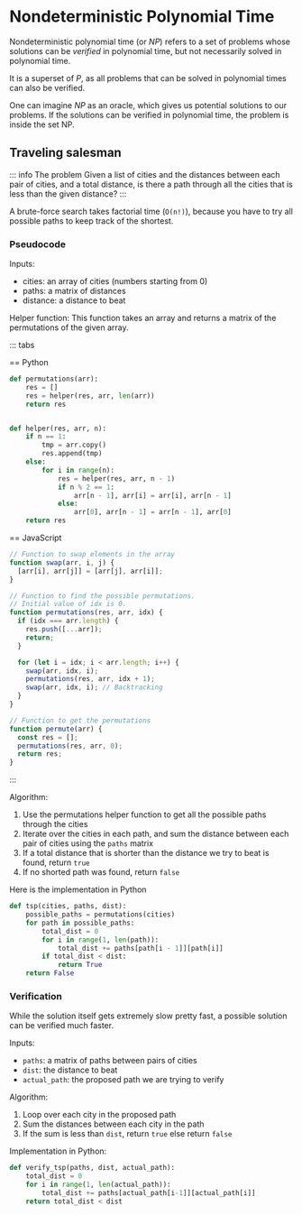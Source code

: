 # Nondeterministic Polynomial Time

Nondeterministic polynomial time (or _NP_) refers to a set of problems whose solutions can be _verified_ in polynomial time, but not necessarily solved in polynomial time.

It is a superset of _P_, as all problems that can be solved in polynomial times can also be verified.

One can imagine _NP_ as an oracle, which gives us potential solutions to our problems. If the solutions can be verified in polynomial time, the problem is inside the set NP.

## Traveling salesman

::: info The problem
Given a list of cities and the distances between each pair of cities, and a total distance, is there a path through all the cities that is less than the given distance?
:::

A brute-force search takes factorial time (`O(n!)`), because you have to try all possible paths to keep track of the shortest.

### Pseudocode

Inputs:

- cities: an array of cities (numbers starting from 0)
- paths: a matrix of distances
- distance: a distance to beat

Helper function: This function takes an array and returns a matrix of the permutations of the given array.

::: tabs

== Python

```python
def permutations(arr):
    res = []
    res = helper(res, arr, len(arr))
    return res


def helper(res, arr, n):
    if n == 1:
        tmp = arr.copy()
        res.append(tmp)
    else:
        for i in range(n):
            res = helper(res, arr, n - 1)
            if n % 2 == 1:
                arr[n - 1], arr[i] = arr[i], arr[n - 1]
            else:
                arr[0], arr[n - 1] = arr[n - 1], arr[0]
    return res
```

== JavaScript

```javascript
// Function to swap elements in the array
function swap(arr, i, j) {
  [arr[i], arr[j]] = [arr[j], arr[i]];
}

// Function to find the possible permutations.
// Initial value of idx is 0.
function permutations(res, arr, idx) {
  if (idx === arr.length) {
    res.push([...arr]);
    return;
  }

  for (let i = idx; i < arr.length; i++) {
    swap(arr, idx, i);
    permutations(res, arr, idx + 1);
    swap(arr, idx, i); // Backtracking
  }
}

// Function to get the permutations
function permute(arr) {
  const res = [];
  permutations(res, arr, 0);
  return res;
}
```

:::

Algorithm:

1. Use the permutations helper function to get all the possible paths through the cities
2. Iterate over the cities in each path, and sum the distance between each pair of cities using the `paths` matrix
3. If a total distance that is shorter than the distance we try to beat is found, return `true`
4. If no shorted path was found, return `false`

Here is the implementation in Python

```python
def tsp(cities, paths, dist):
    possible_paths = permutations(cities)
    for path in possible_paths:
        total_dist = 0
        for i in range(1, len(path)):
            total_dist += paths[path[i - 1]][path[i]]
        if total_dist < dist:
            return True
    return False
```

### Verification

While the solution itself gets extremely slow pretty fast, a possible solution can be verified much faster.

Inputs:

- `paths`: a matrix of paths between pairs of cities
- `dist`: the distance to beat
- `actual_path`: the proposed path we are trying to verify

Algorithm:

1. Loop over each city in the proposed path
2. Sum the distances between each city in the path
3. If the sum is less than `dist`, return `true` else return `false`

Implementation in Python:

```python
def verify_tsp(paths, dist, actual_path):
    total_dist = 0
    for i in range(1, len(actual_path)):
        total_dist += paths[actual_path[i-1]][actual_path[i]]
    return total_dist < dist
```
